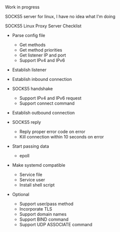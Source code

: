 Work in progress

SOCKS5 server for linux, I have no idea what I'm doing


SOCKS5 Linux Proxy Server Checklist

- Parse config file
  - Get methods
  - Get method priorities
  - Get listener IP and port
  - Support IPv4 and IPv6
- Establish listener
- Establish inbound connection
- SOCKS5 handshake
  - Support IPv4 and IPv6 request
  - Support connect command
- Establish outbound connection
- SOCKS5 reply
  - Reply proper error code on error
  - Kill connection within 10 seconds on error
- Start passing data
  - epoll
- Make systemd compatible
  - Service file
  - Service user
  - Install shell script

- Optional
  - Support user/pass method
  - Incorporate TLS
  - Support domain names
  - Support BIND command
  - Support UDP ASSOCIATE command
